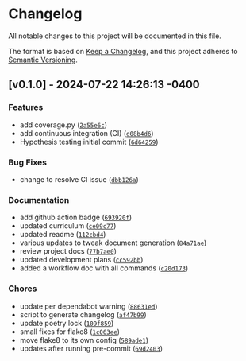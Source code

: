 # Changelog

All notable changes to this project will be documented in this file.

The format is based on [Keep a Changelog](https://keepachangelog.com/en/1.1.0/),
and this project adheres to [Semantic Versioning](https://semver.org/spec/v2.0.0.html).

## [v0.1.0] - 2024-07-22 14:26:13 -0400

### Features
- add coverage.py ([`2a55e6c`](https://github.com/mpazaryna/advanced-python-project/commit/2a55e6ccb61730ca0992970e9e0c1c8125a1520c))
- add continuous integration (CI) ([`d08b4d6`](https://github.com/mpazaryna/advanced-python-project/commit/d08b4d609963e8bc77aff2dad744c73f03dc9531))
- Hypothesis testing initial commit ([`6d64259`](https://github.com/mpazaryna/advanced-python-project/commit/6d6425958c5a48ff35328d98c6b9158d8c09a68e))

### Bug Fixes
- change to resolve CI issue ([`dbb126a`](https://github.com/mpazaryna/advanced-python-project/commit/dbb126aeb3e23d2d86fa5dfe86356aeef3aef40c))

### Documentation
- add github action badge ([`693920f`](https://github.com/mpazaryna/advanced-python-project/commit/693920f10ea3ee0cb409b11ebd297afc7d204254))
- updated curriculum ([`ce09c77`](https://github.com/mpazaryna/advanced-python-project/commit/ce09c77ef188da1687a010b8c580443d6fd9bb07))
- updated readme ([`112cbd4`](https://github.com/mpazaryna/advanced-python-project/commit/112cbd4940b111129ff502e156e86c35ee8e530e))
- various updates to tweak document generation ([`84a71ae`](https://github.com/mpazaryna/advanced-python-project/commit/84a71aeb39d0d13af81cf9421eeaee54d24fd05f))
- review project docs ([`77b7ae0`](https://github.com/mpazaryna/advanced-python-project/commit/77b7ae0edc9acb201996ef6add9925f434189694))
- updated development plans ([`cc592bb`](https://github.com/mpazaryna/advanced-python-project/commit/cc592bb9d75c8ca6f4247a726619ca01432bd974))
- added a workflow doc with all commands ([`c20d173`](https://github.com/mpazaryna/advanced-python-project/commit/c20d173b464a77ccade172796220133e1acc7eff))

### Chores
- update per dependabot warning ([`88631ed`](https://github.com/mpazaryna/advanced-python-project/commit/88631ed3a3683ae65f36d47e8ad648e838496043))
- script to generate changelog ([`af47b99`](https://github.com/mpazaryna/advanced-python-project/commit/af47b99b81e2b23f65606293a9f8f8584a97e2ec))
- update poetry lock ([`109f859`](https://github.com/mpazaryna/advanced-python-project/commit/109f859a070f042ba1b9c8c984258f6ed427b66d))
- small fixes for flake8 ([`1c063ee`](https://github.com/mpazaryna/advanced-python-project/commit/1c063ee00bf33062f907dd0e1f81bdfc8bc1092d))
- move flake8 to its own config ([`589ade1`](https://github.com/mpazaryna/advanced-python-project/commit/589ade1293afe064510ffad9cced351c8f9def48))
- updates after running pre-commit ([`69d2403`](https://github.com/mpazaryna/advanced-python-project/commit/69d240314247f9bf261a1c4994d0bcdb1b9a2e54))
